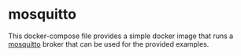 # mosquitto
This docker-compose file provides a simple docker image that runs a [mosquitto](https://mosquitto.org/) broker that can
be used for the provided examples.
